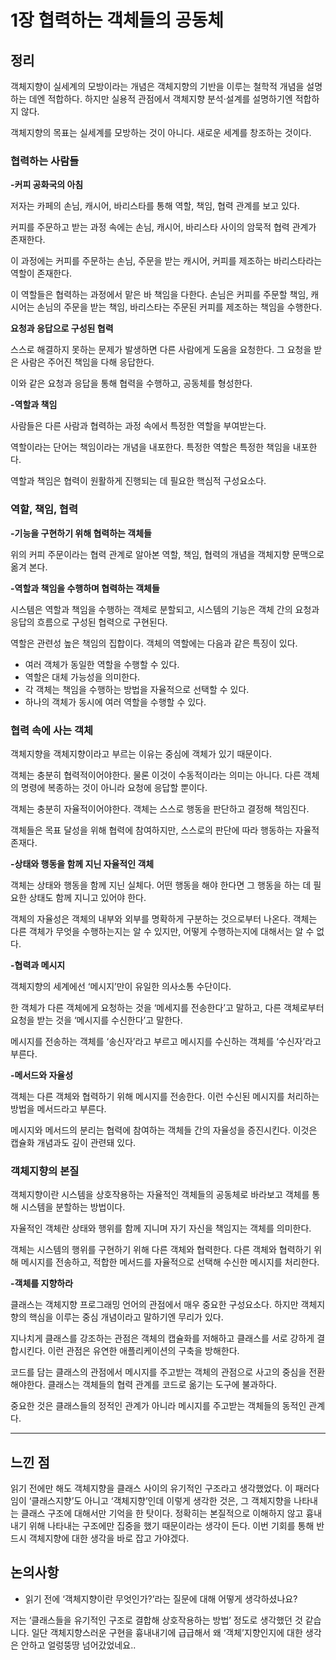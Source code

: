 # 1장 협력하는 객체들의 공동체
## 정리

객체지향이 실세계의 모방이라는 개념은 객체지향의 기반을 이루는 철학적 개념을 설명하는 데엔 적합하다. 하지만 실용적 관점에서 객체지향 분석·설계를 설명하기엔 적합하지 않다.

객체지향의 목표는 실세계를 모방하는 것이 아니다. 새로운 세계를 창조하는 것이다.

### 협력하는 사람들

**-커피 공화국의 아침**

저자는 카페의 손님, 캐시어, 바리스타를 통해 역할, 책임, 협력 관계를 보고 있다.

커피를 주문하고 받는 과정 속에는 손님, 캐시어, 바리스타 사이의 암묵적 협력 관계가 존재한다.

이 과정에는 커피를 주문하는 손님, 주문을 받는 캐시어, 커피를 제조하는 바리스타라는 역할이 존재한다.

이 역할들은 협력하는 과정에서 맡은 바 책임을 다한다. 손님은 커피를 주문할 책임, 캐시어는 손님의 주문을 받는 책임, 바리스타는 주문된 커피를 제조하는 책임을 수행한다.

**요청과 응답으로 구성된 협력**

스스로 해결하지 못하는 문제가 발생하면 다른 사람에게 도움을 요청한다. 그 요청을 받은 사람은 주어진 책임을 다해 응답한다.

이와 같은 요청과 응답을 통해 협력을 수행하고, 공동체를 형성한다.

**-역할과 책임**

사람들은 다른 사람과 협력하는 과정 속에서 특정한 역할을 부여받는다.

역할이라는 단어는 책임이라는 개념을 내포한다. 특정한 역할은 특정한 책임을 내포한다.

역할과 책임은 협력이 원활하게 진행되는 데 필요한 핵심적 구성요소다.

### 역할, 책임, 협력

**-기능을 구현하기 위해 협력하는 객체들**

위의 커피 주문이라는 협력 관계로 알아본 역할, 책임, 협력의 개념을 객체지향 문맥으로 옮겨 본다.

**-역할과 책임을 수행하며 협력하는 객체들**

시스템은 역할과 책임을 수행하는 객체로 분할되고, 시스템의 기능은 객체 간의 요청과 응답의 흐름으로 구성된 협력으로 구현된다.

역할은 관련성 높은 책임의 집합이다. 객체의 역할에는 다음과 같은 특징이 있다.

- 여러 객체가 동일한 역할을 수행할 수 있다.
- 역할은 대체 가능성을 의미한다.
- 각 객체는 책임을 수행하는 방법을 자율적으로 선택할 수 있다.
- 하나의 객체가 동시에 여러 역할을 수행할 수 있다.

### 협력 속에 사는 객체

객체지향을 객체지향이라고 부르는 이유는 중심에 객체가 있기 때문이다.

객체는 충분히 협력적이어야한다.  물론 이것이 수동적이라는 의미는 아니다. 다른 객체의 명령에 복종하는 것이 아니라 요청에 응답할 뿐이다.

객체는 충분히 자율적이어야한다. 객체는 스스로 행동을 판단하고 결정해 책임진다.

객체들은 목표 달성을 위해 협력에 참여하지만, 스스로의 판단에 따라 행동하는 자율적 존재다.

**-상태와 행동을 함께 지닌 자율적인 객체**

객체는 상태와 행동을 함께 지닌 실체다. 어떤 행동을 해야 한다면 그 행동을 하는 데 필요한 상태도 함께 지니고 있어야 한다.

객체의 자율성은 객체의 내부와 외부를 명확하게 구분하는 것으로부터 나온다. 객체는 다른 객체가 무엇을 수행하는지는 알 수 있지만, 어떻게 수행하는지에 대해서는 알 수 없다.

**-협력과 메시지**

객체지향의 세계에선 ‘메시지’만이 유일한 의사소통 수단이다.

한 객체가 다른 객체에게 요청하는 것을 ‘메세지를 전송한다’고 말하고, 다른 객체로부터 요청을 받는 것을 ‘메시지를 수신한다’고 말한다.

메시지를 전송하는 객체를 ‘송신자’라고 부르고 메시지를 수신하는 객체를 ‘수신자’라고 부른다.

**-메서드와 자율성**

객체는 다른 객체와 협력하기 위해 메시지를 전송한다. 이런 수신된 메시지를 처리하는 방법을 메서드라고 부른다.

메시지와 메서드의 분리는 협력에 참여하는 객체들 간의 자율성을 증진시킨다. 이것은 캡슐화 개념과도 깊이 관련돼 있다.

### 객체지향의 본질

객체지향이란 시스템을 상호작용하는 자율적인 객체들의 공동체로 바라보고 객체를 통해 시스템을 분할하는 방법이다.

자율적인 객체란 상태와 행위를 함께 지니며 자기 자신을 책임지는 객체를 의미한다.

객체는 시스템의 행위를 구현하기 위해 다른 객체와 협력한다. 다른 객체와 협력하기 위해 메시지를 전송하고, 적합한 메서드를 자율적으로 선택해 수신한 메시지를 처리한다.

**-객체를 지향하라**

클래스는 객체지향 프로그래밍 언어의 관점에서 매우 중요한 구성요소다. 하지만 객체지향의 핵심을 이루는 중심 개념이라고 말하기엔 무리가 있다.

지나치게 클래스를 강조하는 관점은 객체의 캡슐화를 저해하고 클래스를 서로 강하게 결합시킨다. 이런 관점은 유연한 애플리케이션의 구축을 방해한다.

코드를 담는 클래스의 관점에서 메시지를 주고받는 객체의 관점으로 사고의 중심을 전환해야한다. 클래스는 객체들의 협력 관계를 코드로 옮기는 도구에 불과하다.

중요한 것은 클래스들의 정적인 관계가 아니라 메시지를 주고받는 객체들의 동적인 관계다.

---

## 느낀 점

읽기 전에만 해도 객체지향을 클래스 사이의 유기적인 구조라고 생각했었다. 이 패러다임이 ‘클래스지향’도 아니고 ‘객체지향’인데 이렇게 생각한 것은, 그 객체지향을 나타내는 클래스 구조에 대해서만 기억을 한 탓이다. 정확히는 본질적으로 이해하지 않고 흉내내기 위해 나타내는 구조에만 집중을 했기 때문이라는 생각이 든다. 이번 기회를 통해 반드시 객체지향에 대한 생각을 바로 잡고 가야겠다.

## 논의사항

- 읽기 전에 ‘객체지향이란 무엇인가?’라는 질문에 대해 어떻게 생각하셨나요?

저는 ‘클래스들을 유기적인 구조로 결합해 상호작용하는 방법’ 정도로 생각했던 것 같습니다. 일단 객체지향스러운 구현을 흉내내기에 급급해서 왜 ‘객체’지향인지에 대한 생각은 안하고 얼렁뚱땅 넘어갔었네요..